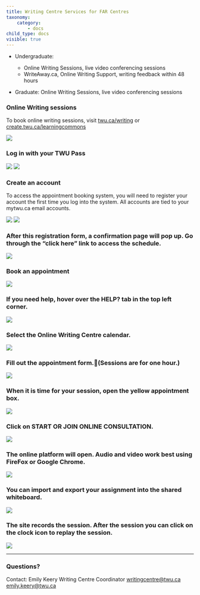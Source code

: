 ```yaml
---
title: Writing Centre Services for FAR Centres  
taxonomy:
    category:
        - docs
child_type: docs
visible: true
---
```

- Undergraduate:
  - Online Writing Sessions, live video conferencing sessions
  - WriteAway.ca, Online Writing Support, writing feedback within 48 hours    

- Graduate:
Online Writing Sessions, live video conferencing sessions


### Online Writing sessions

To book online writing sessions, visit [twu.ca/writing](twu.ca/writing) or [create.twu.ca/learningcommons](create.twu.ca/learningcommons)

![](writing1.png)


### Log in with your TWU Pass

![](writing2.png)
![](writing3.png)

### Create an account

To access the appointment booking system, you will need to register your account the first time you log into the system. All accounts are tied to your mytwu.ca email accounts.  

![](writing4.png) ![](writing5.png)

### After this registration form, a confirmation page will pop up. Go through the “click here” link to access the schedule.

![](writing6.png)

### Book an appointment

![](writing7.png)

### If you need help, hover over the HELP? tab in the top left corner.

![](writing8.png)

### Select the **Online Writing Centre** calendar.

![](writing9.png)

### Fill out the appointment form.(Sessions are for one hour.)  

![](writing10.png)

### When it is time for your session, open the yellow appointment box.  

![](writing11.png)

### Click on START OR JOIN ONLINE CONSULTATION.  

![](writing12.png)

### The online platform will open. Audio and video work best using **FireFox** or **Google Chrome**.

![](writing13.png)

### You can import and export your assignment into the shared whiteboard.

![](writing14.png)

### The site records the session. After the session you can click on the clock icon to replay the session.

![](writing15.png)

---

### Questions?

Contact:
     Emily Keery
     Writing Centre Coordinator
     writingcentre@twu.ca      
     emily.keery@twu.ca
